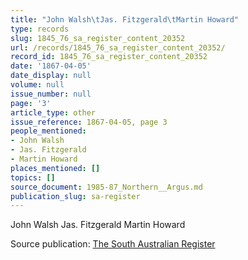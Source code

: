 ```yaml
---
title: "John Walsh\tJas. Fitzgerald\tMartin Howard"
type: records
slug: 1845_76_sa_register_content_20352
url: /records/1845_76_sa_register_content_20352/
record_id: 1845_76_sa_register_content_20352
date: '1867-04-05'
date_display: null
volume: null
issue_number: null
page: '3'
article_type: other
issue_reference: 1867-04-05, page 3
people_mentioned:
- John Walsh
- Jas. Fitzgerald
- Martin Howard
places_mentioned: []
topics: []
source_document: 1985-87_Northern__Argus.md
publication_slug: sa-register
---
```


John Walsh	Jas. Fitzgerald	Martin Howard

Source publication: [The South Australian Register](/publications/sa-register/)
